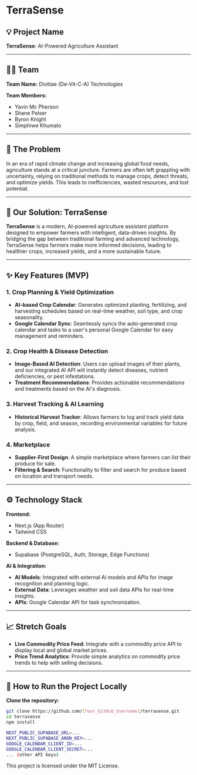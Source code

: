 # TerraSense

## 💡 Project Name  
**TerraSense**: AI-Powered Agriculture Assistant

---

## 👨‍💻 Team  
**Team Name:** Divitiae (De-Vit-C-A) Technologies  

**Team Members:**  
- Yavin Mc Pherson
- Shane Pelser
- Byron Knight
- Simphiwe Khumalo

---

## 🚀 The Problem  
In an era of rapid climate change and increasing global food needs, agriculture stands at a critical juncture. Farmers are often left grappling with uncertainty, relying on traditional methods to manage crops, detect threats, and optimize yields. This leads to inefficiencies, wasted resources, and lost potential.

---

## 🌱 Our Solution: TerraSense  
**TerraSense** is a modern, AI-powered agriculture assistant platform designed to empower farmers with intelligent, data-driven insights. By bridging the gap between traditional farming and advanced technology, TerraSense helps farmers make more informed decisions, leading to healthier crops, increased yields, and a more sustainable future.

---

## ✨ Key Features (MVP)

### 1. Crop Planning & Yield Optimization
- **AI-based Crop Calendar**: Generates optimized planting, fertilizing, and harvesting schedules based on real-time weather, soil type, and crop seasonality.
- **Google Calendar Sync**: Seamlessly syncs the auto-generated crop calendar and tasks to a user's personal Google Calendar for easy management and reminders.

### 2. Crop Health & Disease Detection
- **Image-Based AI Detection**: Users can upload images of their plants, and our integrated AI API will instantly detect diseases, nutrient deficiencies, or pest infestations.
- **Treatment Recommendations**: Provides actionable recommendations and treatments based on the AI's diagnosis.

### 3. Harvest Tracking & AI Learning
- **Historical Harvest Tracker**: Allows farmers to log and track yield data by crop, field, and season, recording environmental variables for future analysis.

### 4. Marketplace
- **Supplier-First Design**: A simple marketplace where farmers can list their produce for sale.
- **Filtering & Search**: Functionality to filter and search for produce based on location and transport needs.

---

## ⚙️ Technology Stack

**Frontend:**  
- Next.js (App Router)  
- Tailwind CSS  

**Backend & Database:**  
- Supabase (PostgreSQL, Auth, Storage, Edge Functions)  

**AI & Integration:**  
- **AI Models**: Integrated with external AI models and APIs for image recognition and planning logic.  
- **External Data**: Leverages weather and soil data APIs for real-time insights.  
- **APIs**: Google Calendar API for task synchronization.

---

## 📈 Stretch Goals
- **Live Commodity Price Feed**: Integrate with a commodity price API to display local and global market prices.
- **Price Trend Analytics**: Provide simple analytics on commodity price trends to help with selling decisions.

---

## 🤝 How to Run the Project Locally

**Clone the repository:**
```bash
git clone https://github.com/[Your_GitHub_Username]/terrasense.git
cd terrasense
npm install

NEXT_PUBLIC_SUPABASE_URL=...
NEXT_PUBLIC_SUPABASE_ANON_KEY=...
GOOGLE_CALENDAR_CLIENT_ID=...
GOOGLE_CALENDAR_CLIENT_SECRET=...
... (other API keys)

```
This project is licensed under the MIT License.

